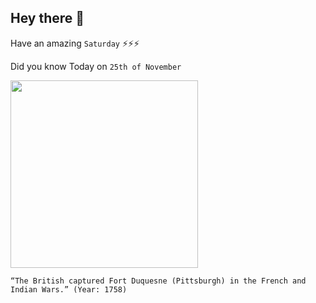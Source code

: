 ## Hey there 👋
Have an amazing `Saturday` ⚡⚡⚡

Did you know Today on `25th of November`
 
 [<img src="https://upload.wikimedia.org/wikipedia/commons/4/49/FortDuquesne.jpg" width="300" />](https://en.wikipedia.org/wiki/Battle_of_Fort_Duquesne) 
 ```
“The British captured Fort Duquesne (Pittsburgh) in the French and Indian Wars.” (Year: 1758)
```
